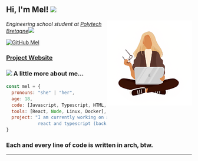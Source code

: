 <h2> Hi, I'm Mel! <img src="https://www.pngall.com/wp-content/uploads/15/Cute-Frog-PNG-Cutout.png" width="50"></h2>
<img align='right' src="https://github.com/adrien-schndr/adrien-schndr/blob/main/girl.png" width="230">
<p><em>Engineering school student at <a href="https://www-ensibs.univ-ubs.fr/fr/index.html">Polytech Bretagne</a><img src="https://media.giphy.com/media/WUlplcMpOCEmTGBtBW/giphy.gif" width="30"> 
</em></p>

[![GitHub Mel](https://img.shields.io/github/followers/adrien-schndr?label=follow&style=social)](https://github.com/adrien-schndr)

### [Project Website](https://adrien.schndr.pro)

### <img src="https://media.giphy.com/media/VgCDAzcKvsR6OM0uWg/giphy.gif" width="50"> A little more about me...  

```javascript
const mel = {
  pronouns: "she" | "her",
  age: 18,
  code: [Javascript, Typescript, HTML, CSS, Python],
  tools: [React, Node, Linux, Docker],
  project: "I am currently working on a website made with \
            react and typescript (back-end & front-end"
}
```

### Each and every line of code is written in arch, btw.

---
